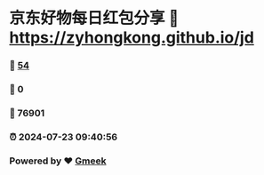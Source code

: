 # 京东好物每日红包分享 :link: https://zyhongkong.github.io/jd 
### :page_facing_up: [54](https://zyhongkong.github.io/jd/tag.html) 
### :speech_balloon: 0 
### :hibiscus: 76901 
### :alarm_clock: 2024-07-23 09:40:56 
### Powered by :heart: [Gmeek](https://github.com/Meekdai/Gmeek)
